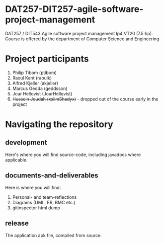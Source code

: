 # DAT257-DIT257-agile-software-project-management
DAT257 / DIT543 Agile software project management lp4 VT20 (7.5 hp). Course is offered by the department of Computer Science and Engineering

# Project participants
1. Philip Tibom (ptibom)
2. Raoul Kent (raoulk)
3. Alfred Kjeller (akjeller)
4. Marcus Gedda (geddsson)
5. Joar Hellqvist (JoarHellqvist)  
6. ~~Hussein Joudah (xslimShadyx)~~ - dropped out of the course early in the project

# Navigating the repository
## development
Here's where you will find source-code, including javadocs where applicable.
## documents-and-deliverables
Here is where you will find:
1. Personal- and team-reflections
2. Diagrams (UML, ER, BMC etc.)
3. gitinspector html dump
## release
The application apk file, compiled from source.
